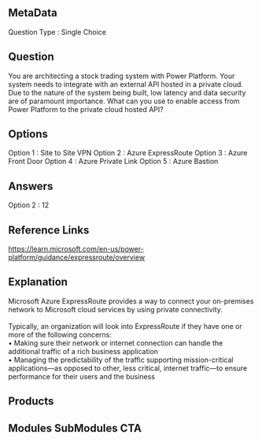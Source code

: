 ## MetaData
Question Type : Single Choice

## Question
You are architecting a stock trading system with Power Platform. Your system needs to integrate with an external API hosted in a private cloud. Due to the nature of the system being built, low latency and data security are of paramount importance. What can you use to enable access from Power Platform to the private cloud hosted API?  

## Options
Option 1 : Site to Site VPN
Option 2 : Azure ExpressRoute
Option 3 : Azure Front Door
Option 4 : Azure Private Link
Option 5 : Azure Bastion

## Answers
Option 2 : 12

## Reference Links
https://learn.microsoft.com/en-us/power-platform/guidance/expressroute/overview

## Explanation
Microsoft Azure ExpressRoute provides a way to connect your on-premises network to Microsoft cloud services by using private connectivity.<br><br>Typically, an organization will look into ExpressRoute if they have one or more of the following concerns:<br>• Making sure their network or internet connection can handle the additional traffic of a rich business application<br>• Managing the predictability of the traffic supporting mission-critical applications—as opposed to other, less critical, internet traffic—to ensure performance for their users and the business

## Products 


## Modules SubModules CTA 

